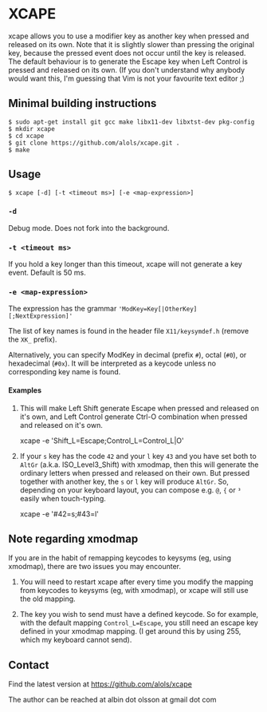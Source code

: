 XCAPE
=====

xcape allows you to use a modifier key as another key when pressed and
released on its own. Note that it is slightly slower than pressing the
original key, because the pressed event does not occur until the key is
released. The default behaviour is to generate the Escape key when Left
Control is pressed and released on its own. (If you don't understand why
anybody would want this, I'm guessing that Vim is not your favourite text
editor ;)

Minimal building instructions
-----------------------------

    $ sudo apt-get install git gcc make libx11-dev libxtst-dev pkg-config
    $ mkdir xcape
    $ cd xcape
    $ git clone https://github.com/alols/xcape.git .
    $ make

Usage
-----
    $ xcape [-d] [-t <timeout ms>] [-e <map-expression>]

### `-d`

Debug mode. Does not fork into the background.

### `-t <timeout ms>`

If you hold a key longer than this timeout, xcape will not generate a key
event. Default is 50 ms.

### `-e <map-expression>`

The expression has the grammar `'ModKey=Key[|OtherKey][;NextExpression]'`

The list of key names is found in the header file `X11/keysymdef.h`
(remove the `XK_` prefix).

Alternatively, you can specify ModKey in decimal (prefix `#`), octal (`#0`), or
hexadecimal (`#0x`). It will be interpreted as a keycode unless no corresponding
key name is found.

#### Examples

1) This will make Left Shift generate Escape when pressed and released on
it's own, and Left Control generate Ctrl-O combination when pressed and
released on it's own.

    xcape -e 'Shift_L=Escape;Control_L=Control_L|O'

2) If your `s` key has the code `42` and your `l` key `43` and you have set both
to `AltGr` (a.k.a. ISO_Level3_Shift) with xmodmap, then this will generate the
ordinary letters when pressed and released on their own. But pressed together
with another key, the `s` or `l` key will produce `AltGr`. So, depending on your
keyboard layout, you can compose e.g. `@`, `{` or `³` easily when touch-typing.

    xcape -e '#42=s;#43=l'

Note regarding xmodmap
----------------------

If you are in the habit of remapping keycodes to keysyms (eg, using xmodmap),
there are two issues you may encounter.

1) You will need to restart xcape after every time you modify the mapping from
   keycodes to keysyms (eg, with xmodmap), or xcape will still use the old
   mapping.
   
2) The key you wish to send must have a defined keycode. So for example, with
   the default mapping `Control_L=Escape`, you still need an escape key defined
   in your xmodmap mapping. (I get around this by using 255, which my keyboard
   cannot send).

Contact
-------

Find the latest version at
https://github.com/alols/xcape

The author can be reached at
albin dot olsson at gmail dot com

